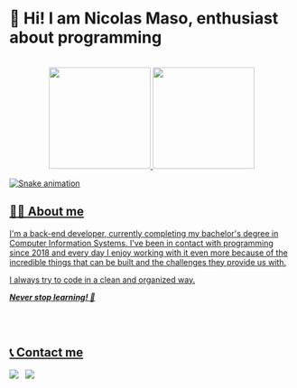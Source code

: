 # <b> 👋 Hi! I am Nicolas Maso, enthusiast about programming</b>
<br>

<div align="center">
  <a href="https://github.com/NicolasMaso">
  <img height="180em" src="https://github-readme-stats.vercel.app/api?username=NicolasMaso&show_icons=true&theme=tokyonight&include_all_commits=true&count_private=true&hide=stars"/>
  <img height="180em" src="https://github-readme-stats.vercel.app/api/top-langs/?username=NicolasMaso&layout=compact&langs_count=7&theme=tokyonight"/>
</div>
 
<div> 
  
  ![Snake animation](https://github.com/NicolasMaso/NicolasMaso/blob/output/github-contribution-grid-snake.svg)
  
</div>

  ## <b>👨‍💻 About me</b> 
I'm a back-end developer, currently completing my bachelor's degree in Computer Information Systems. I've been in contact with programming since 2018 and every day I enjoy working with it even more because of the incredible things that can be built and the challenges they provide us with.

I always try to code in a clean and organized way.

<p><b>

  _Never stop learning! 🚀_
</p></b>
<br><br>


## <b>📞 Contact me</b>
<div>

  <a href="mailto: nicolas.masopb@gmail.com"><img src="https://img.shields.io/badge/Email-nicolas.masopb@gmail.com-red?style=for-the-badge&logo=Gmail&logoColor=red"></a> &nbsp;
  <a href="https://www.linkedin.com/in/nicolasnmaso/" target="_blank"><img src="https://img.shields.io/badge/Linkedin-nicolasnmaso-blue?style=for-the-badge&logo=Linkedin&logoColor=blue"></a> &nbsp;

</div>
<br><br><br>

